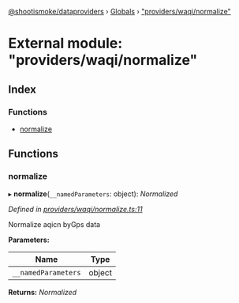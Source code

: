 [@shootismoke/dataproviders](../README.md) › [Globals](../globals.md) › ["providers/waqi/normalize"](_providers_waqi_normalize_.md)

# External module: "providers/waqi/normalize"

## Index

### Functions

* [normalize](_providers_waqi_normalize_.md#normalize)

## Functions

###  normalize

▸ **normalize**(`__namedParameters`: object): *Normalized*

*Defined in [providers/waqi/normalize.ts:11](https://github.com/shootismoke/common/blob/eaab9f5/packages/dataproviders/src/providers/waqi/normalize.ts#L11)*

Normalize aqicn byGps data

**Parameters:**

Name | Type |
------ | ------ |
`__namedParameters` | object |

**Returns:** *Normalized*

